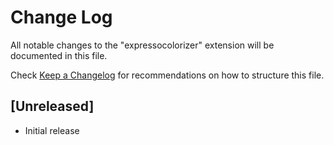 # Change Log
All notable changes to the "expressocolorizer" extension will be documented in this file.

Check [Keep a Changelog](http://keepachangelog.com/) for recommendations on how to structure this file.

## [Unreleased]
- Initial release